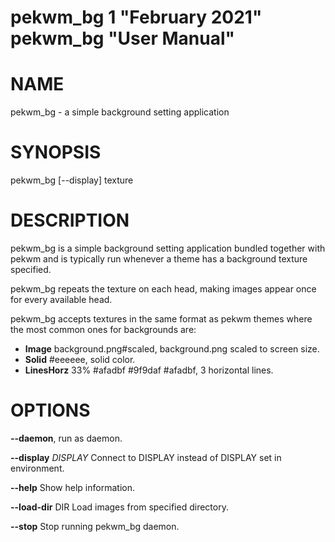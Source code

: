 pekwm_bg 1 "February 2021" pekwm_bg "User Manual"
=================================================

# NAME
pekwm_bg - a simple background setting application

# SYNOPSIS
pekwm_bg [--display] texture

# DESCRIPTION
pekwm_bg is a simple background setting application bundled together
with pekwm and is typically run whenever a theme has a background
texture specified.

pekwm_bg repeats the texture on each head, making images appear once
for every available head.

pekwm_bg accepts textures in the same format as pekwm themes where the
most common ones for backgrounds are:

* **Image** background.png#scaled, background.png scaled to screen size.
* **Solid** #eeeeee, solid color.
* **LinesHorz** 33% #afadbf #9f9daf #afadbf, 3 horizontal lines.

# OPTIONS
**--daemon**, run as daemon.

**--display** _DISPLAY_ Connect to DISPLAY instead of DISPLAY set in environment.

**--help** Show help information.

**--load-dir** DIR Load images from specified directory.

**--stop** Stop running pekwm_bg daemon.
